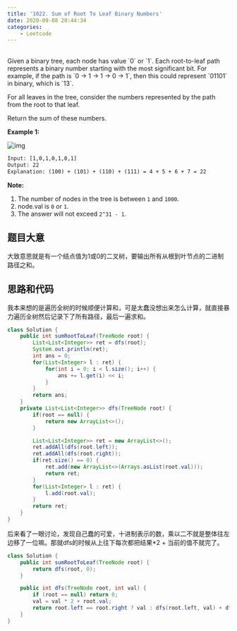 ```yaml
---
title: '1022. Sum of Root To Leaf Binary Numbers'
date: 2020-09-08 20:44:34
categories: 
    - Leetcode
---
```

</br>
<!--more -->
Given a binary tree, each node has value `0` or `1`. Each root-to-leaf path represents a binary number starting with the most significant bit. For example, if the path is `0 -> 1 -> 1 -> 0 -> 1`, then this could represent `01101` in binary, which is `13`.

For all leaves in the tree, consider the numbers represented by the path from the root to that leaf.

Return the sum of these numbers.
<!--more -->

**Example 1:**

![img](https://assets.leetcode.com/uploads/2019/04/04/sum-of-root-to-leaf-binary-numbers.png)

``` txt
Input: [1,0,1,0,1,0,1]
Output: 22
Explanation: (100) + (101) + (110) + (111) = 4 + 5 + 6 + 7 = 22
```

**Note:**

1. The number of nodes in the tree is between `1` and `1000`.
2. node.val is `0` or `1`.
3. The answer will not exceed `2^31 - 1`.

## 题目大意

大致意思就是有一个结点值为1或0的二叉树，要输出所有从根到叶节点的二进制路径之和。

## 思路和代码

我本来想的是遍历全树的时候顺便计算和，可是太蠢没想出来怎么计算，就直接暴力遍历全树然后记录下了所有路径，最后一遍求和。

``` java
class Solution {
    public int sumRootToLeaf(TreeNode root) {
        List<List<Integer>> ret = dfs(root);
        System.out.println(ret);
        int ans = 0;
        for(List<Integer> l : ret) {
            for(int i = 0; i < l.size(); i++) {
                ans += l.get(i) << i;
            }
        }
        return ans;
    }
    private List<List<Integer>> dfs(TreeNode root) {
        if(root == null) {
            return new ArrayList<>();
        }

        List<List<Integer>> ret = new ArrayList<>();
        ret.addAll(dfs(root.left));
        ret.addAll(dfs(root.right));
        if(ret.size() == 0) {
            ret.add(new ArrayList<>(Arrays.asList(root.val)));
            return ret;
        }
        for(List<Integer> l : ret) {
            l.add(root.val);
        }
        return ret;
    }
}
```

后来看了一眼讨论，发现自己蠢的可爱，十进制表示的数，乘以二不就是整体往左边移了一位嘛。那就dfs的时候从上往下每次都把结果*2 + 当前的值不就完了。

``` java
class Solution {
    public int sumRootToLeaf(TreeNode root) {
        return dfs(root, 0);
    }

    public int dfs(TreeNode root, int val) {
        if (root == null) return 0;
        val = val * 2 + root.val;
        return root.left == root.right ? val : dfs(root.left, val) + dfs(root.right, val);
    }
}
```
